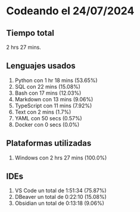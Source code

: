# Codeando el 24/07/2024

## Tiempo total
2 hrs 27 mins.

## Lenguajes usados
1. Python con 1 hr 18 mins (53.65%)
1. SQL con 22 mins (15.08%)
1. Bash con 17 mins (12.03%)
1. Markdown con 13 mins (9.06%)
1. TypeScript con 11 mins (7.92%)
1. Text con 2 mins (1.7%)
1. YAML con 50 secs (0.57%)
1. Docker con 0 secs (0.0%)

## Plataformas utilizadas
1. Windows con 2 hrs 27 mins (100.0%)

## IDEs
1. VS Code un total de 1:51:34 (75.87%)
1. DBeaver un total de 0:22:10 (15.08%)
1. Obsidian un total de 0:13:18 (9.06%)

